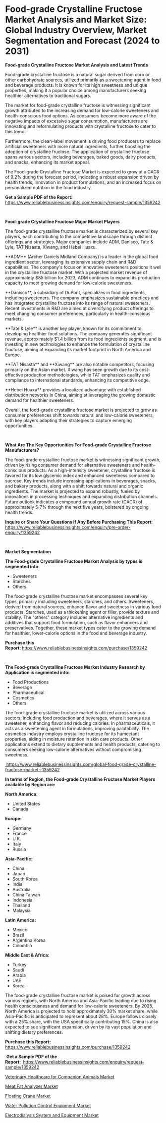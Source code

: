 <p><h1>Food-grade Crystalline Fructose Market Analysis and Market Size: Global Industry Overview, Market Segmentation and Forecast (2024 to 2031)</h1></p><p><strong>Food-grade Crystalline Fructose Market Analysis and Latest Trends</strong></p>
<p><p>Food-grade crystalline fructose is a natural sugar derived from corn or other carbohydrate sources, utilized primarily as a sweetening agent in food and beverage products. It is known for its high sweetness and unique properties, making it a popular choice among manufacturers seeking healthier alternatives to traditional sugars.</p><p>The market for food-grade crystalline fructose is witnessing significant growth attributed to the increasing demand for low-calorie sweeteners and health-conscious food options. As consumers become more aware of the negative impacts of excessive sugar consumption, manufacturers are innovating and reformulating products with crystalline fructose to cater to this trend.</p><p>Furthermore, the clean-label movement is driving food producers to replace artificial sweeteners with more natural ingredients, further boosting the adoption of crystalline fructose. The application of crystalline fructose spans various sectors, including beverages, baked goods, dairy products, and snacks, enhancing its market appeal.</p><p>The Food-grade Crystalline Fructose Market is expected to grow at a CAGR of 9.2% during the forecast period, indicating a robust expansion driven by health trends, innovation in product formulations, and an increased focus on personalized nutrition in the food industry.</p></p>
<p><strong>Get a Sample PDF of the Report:&nbsp;</strong> <a href="https://www.reliablebusinessinsights.com/enquiry/request-sample/1359242?utm_campaign=1780&utm_medium=2&utm_source=Github&utm_content=ia&utm_term=29102024&utm_id=food-grade-crystalline-fructose">https://www.reliablebusinessinsights.com/enquiry/request-sample/1359242</a></p>
<p>&nbsp;</p>
<p><strong>Food-grade Crystalline Fructose Major Market Players</strong></p>
<p><p>The food-grade crystalline fructose market is characterized by several key players, each contributing to the competitive landscape through distinct offerings and strategies. Major companies include ADM, Danisco, Tate & Lyle, TAT Nisasta, Xiwang, and Hebei Huaxu.</p><p>**ADM** (Archer Daniels Midland Company) is a leader in the global food ingredient sector, leveraging its extensive supply chain and R&D capabilities. The company's focus on innovative sweeteners positions it well in the crystalline fructose market. With a projected market revenue of approximately $85 billion for 2023, ADM continues to expand its production capacity to meet growing demand for low-calorie sweeteners.</p><p>**Danisco**, a subsidiary of DuPont, specializes in food ingredients, including sweeteners. The company emphasizes sustainable practices and has integrated crystalline fructose into its range of natural sweeteners. Recent investments in R&D are aimed at diversifying product offerings to meet changing consumer preferences, particularly in health-conscious markets.</p><p>**Tate & Lyle** is another key player, known for its commitment to developing healthier food solutions. The company generates significant revenue, approximately $1.4 billion from its food ingredients segment, and is investing in new technologies to enhance the formulation of crystalline fructose, aiming at expanding its market footprint in North America and Europe.</p><p>**TAT Nisasta** and **Xiwang** are also notable competitors, focusing primarily on the Asian market. Xiwang has seen growth due to its cost-effective production methodologies, while TAT emphasizes quality and compliance to international standards, enhancing its competitive edge.</p><p>**Hebei Huaxu** provides a localized advantage with established distribution networks in China, aiming at leveraging the growing domestic demand for healthier sweeteners.</p><p>Overall, the food-grade crystalline fructose market is projected to grow as consumer preferences shift towards natural and low-calorie sweeteners, with key players adapting their strategies to capture emerging opportunities.</p></p>
<p>&nbsp;</p>
<p><strong>What Are The Key Opportunities For Food-grade Crystalline Fructose Manufacturers?</strong></p>
<p><p>The food-grade crystalline fructose market is witnessing significant growth, driven by rising consumer demand for alternative sweeteners and health-conscious products. As a high-intensity sweetener, crystalline fructose is favored for its low glycemic index and enhanced sweetness compared to sucrose. Key trends include increasing applications in beverages, snacks, and bakery products, along with a shift towards natural and organic ingredients. The market is projected to expand robustly, fueled by innovations in processing techniques and expanding distribution channels. Future outlook indicates a compound annual growth rate (CAGR) of approximately 5-7% through the next five years, bolstered by ongoing health trends.</p></p>
<p><strong>Inquire or Share Your Questions If Any Before Purchasing This Report:</strong> <a href="https://www.reliablebusinessinsights.com/enquiry/pre-order-enquiry/1359242?utm_campaign=1780&utm_medium=2&utm_source=Github&utm_content=ia&utm_term=29102024&utm_id=food-grade-crystalline-fructose">https://www.reliablebusinessinsights.com/enquiry/pre-order-enquiry/1359242</a></p>
<p>&nbsp;</p>
<p><strong>Market Segmentation</strong></p>
<p><strong>The Food-grade Crystalline Fructose Market Analysis by types is segmented into:</strong></p>
<p><ul><li>Sweeteners</li><li>Starches</li><li>Others</li></ul></p>
<p><p>The food-grade crystalline fructose market encompasses several key types, primarily including sweeteners, starches, and others. Sweeteners, derived from natural sources, enhance flavor and sweetness in various food products. Starches, used as a thickening agent or filler, provide texture and stability. The "others" category includes alternative ingredients and additives that support food formulation, such as flavor enhancers and preservatives. Together, these market types cater to the growing demand for healthier, lower-calorie options in the food and beverage industry.</p></p>
<p><strong>Purchase this Report:&nbsp;</strong><a href="https://www.reliablebusinessinsights.com/purchase/1359242?utm_campaign=1780&utm_medium=2&utm_source=Github&utm_content=ia&utm_term=29102024&utm_id=food-grade-crystalline-fructose">https://www.reliablebusinessinsights.com/purchase/1359242</a></p>
<p>&nbsp;</p>
<p><strong>The Food-grade Crystalline Fructose Market Industry Research by Application is segmented into:</strong></p>
<p><ul><li>Food Productions</li><li>Beverage</li><li>Pharmaceutical</li><li>Cosmetics</li><li>Others</li></ul></p>
<p><p>The food-grade crystalline fructose market is utilized across various sectors, including food production and beverages, where it serves as a sweetener, enhancing flavor and reducing calories. In pharmaceuticals, it acts as a sweetening agent in formulations, improving palatability. The cosmetics industry employs crystalline fructose for its humectant properties, aiding in moisture retention in skin care products. Other applications extend to dietary supplements and health products, catering to consumers seeking low-calorie alternatives without compromising sweetness.</p></p>
<p><a href="https://www.reliablebusinessinsights.com/global-food-grade-crystalline-fructose-market-r1359242?utm_campaign=1780&utm_medium=2&utm_source=Github&utm_content=ia&utm_term=29102024&utm_id=food-grade-crystalline-fructose">&nbsp;https://www.reliablebusinessinsights.com/global-food-grade-crystalline-fructose-market-r1359242</a></p>
<p><strong>In terms of Region, the Food-grade Crystalline Fructose Market Players available by Region are:</strong></p>
<p>
    <p> <strong> North America: </strong>
        <ul>
            <li>United States</li>
            <li>Canada</li>
        </ul>
        </p> 
    <p> <strong> Europe: </strong>
        <ul>
            <li>Germany</li>
            <li>France</li>
            <li>U.K.</li>
            <li>Italy</li>
            <li>Russia</li>
        </ul>
        </p> 
    <p> <strong> Asia-Pacific: </strong>
        <ul>
            <li>China</li>
            <li>Japan</li>
            <li>South Korea</li>
            <li>India</li>
            <li>Australia</li>
            <li>China Taiwan</li>
            <li>Indonesia</li>
            <li>Thailand</li>
            <li>Malaysia</li>
        </ul>
        </p> 
    <p> <strong> Latin America: </strong>
        <ul>
            <li>Mexico</li>
            <li>Brazil</li>
            <li>Argentina Korea</li>
            <li>Colombia</li>
        </ul>
        </p> 
    <p> <strong> Middle East & Africa: </strong>
        <ul>
            <li>Turkey</li>
            <li>Saudi</li>
            <li>Arabia</li>
            <li>UAE</li>
            <li>Korea</li>
        </ul>
    </p>
    </p>
<p><p>The food-grade crystalline fructose market is poised for growth across various regions, with North America and Asia-Pacific leading due to rising health consciousness and demand for low-calorie sweeteners. By 2025, North America is projected to hold approximately 30% market share, while Asia-Pacific is anticipated to represent about 28%. Europe follows closely with a 25% share, with the USA specifically contributing 15%. China is also expected to see significant expansion, driven by its vast population and shifting dietary preferences.</p></p>
<p><strong>Purchase this Report: </strong><a href="https://www.reliablebusinessinsights.com/purchase/1359242?utm_campaign=1780&utm_medium=2&utm_source=Github&utm_content=ia&utm_term=29102024&utm_id=food-grade-crystalline-fructose">https://www.reliablebusinessinsights.com/purchase/1359242</a></p>
<p>&nbsp;<strong>Get a Sample PDF of the Report:&nbsp;&nbsp;</strong><a href="https://www.reliablebusinessinsights.com/enquiry/request-sample/1359242?utm_campaign=1780&utm_medium=2&utm_source=Github&utm_content=ia&utm_term=29102024&utm_id=food-grade-crystalline-fructose">https://www.reliablebusinessinsights.com/enquiry/request-sample/1359242</a></p>
<p><strong></strong></p>
<p><p><a href="https://github.com/ygfu6u/Market-Research-Report-List-1/blob/main/veterinary-healthcare-for-companion-animals-market.md?utm_campaign=1780&utm_medium=2&utm_source=Github&utm_content=ia&utm_term=29102024&utm_id=food-grade-crystalline-fructose">Veterinary Healthcare for Companion Animals Market</a></p><p><a href="https://www.linkedin.com/pulse/meat-fat-analyzer-ecosystem-mapping-innovation-value-chains-9l5ge?utm_campaign=1780&utm_medium=2&utm_source=Github&utm_content=ia&utm_term=29102024&utm_id=food-grade-crystalline-fructose">Meat Fat Analyzer Market</a></p><p><a href="https://www.linkedin.com/pulse/floating-crane-market2024-2031-industry-insights-investment-p1vse?utm_campaign=1780&utm_medium=2&utm_source=Github&utm_content=ia&utm_term=29102024&utm_id=food-grade-crystalline-fructose">Floating Crane Market</a></p><p><a href="https://www.linkedin.com/pulse/exploring-water-pollution-control-equipment-market-dynamics-lhfje?utm_campaign=1780&utm_medium=2&utm_source=Github&utm_content=ia&utm_term=29102024&utm_id=food-grade-crystalline-fructose">Water Pollution Control Equipment Market</a></p><p><a href="https://issuu.com/reportprime-2/docs/electrodialysis-system-and-equipmen_bda8c367072c7f?utm_campaign=1780&utm_medium=2&utm_source=Github&utm_content=ia&utm_term=29102024&utm_id=food-grade-crystalline-fructose">Electrodialysis System and Equipment Market</a></p></p>